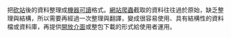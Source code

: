 <!-- TITLE: 拆站 -->

把[砍站](砍站)後的資料整理成[機器可讀](機器可讀)格式。[網站爬蟲](網站爬蟲)截取的資料往往過於原始，缺乏整理與結構，所以需要再經過一次整理與翻譯，變成很容易使用、具有結構性的資料檔或資料庫，再提供[開放介面](開放介面)或整包下載的形式給使用者運用。